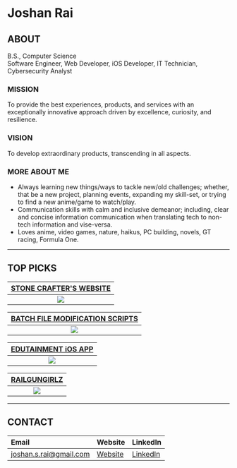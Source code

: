 # Joshan Rai

## ABOUT
B.S., Computer Science \
Software Engineer, Web Developer, iOS Developer, IT Technician, Cybersecurity Analyst

### MISSION
To provide the best experiences, products, and services with an exceptionally innovative approach driven by excellence, curiosity, and resilience.

### VISION
To develop extraordinary products, transcending in all aspects.

### MORE ABOUT ME
- Always learning new things/ways to tackle new/old challenges; whether, that be a new project, planning events, expanding my skill-set, or trying to find a new anime/game to watch/play.
- Communication skills with calm and inclusive demeanor; including, clear and concise information communication when translating tech to non-tech information and vise-versa.
- Loves anime, video games, nature, haikus, PC building, novels, GT racing, Formula One.

---

## TOP PICKS
| [STONE CRAFTER'S WEBSITE](https://stonecrafters.us/) |
| :---------: |
| <div><a href=""><img src="https://joshansrai.pages.dev/img/sch.png"/></a></div> |

| [BATCH FILE MODIFICATION SCRIPTS](https://github.com/Pradheon/bash-scripts) |
| :---------: |
| <div><a href=""><img src="https://joshansrai.pages.dev/img/sch.png"/></a></div> |

| [EDUTAINMENT iOS APP](https://github.com/Pradheon/Edutainment) |
| :---------: |
| <a href=""><img src="https://joshansrai.pages.dev/img/edutainment.png"/></a> |

| [RAILGUNGIRLZ](https://github.com/Pradheon/RailgunGirlZ) |
| :---------: |
| <div><a href=""><img src="https://joshansrai.pages.dev/img/sch.png"/></a></div> |

---

## CONTACT
| Email | Website | LinkedIn |
| :--------- | :--------- | :--------- |
| [joshan.s.rai@gmail.com](mailto:joshan.s.rai@gmail.com) | [Website](https://joshansrai.pages.dev/) | [LinkedIn](https://www.linkedin.com/in/joshansrai/) |
